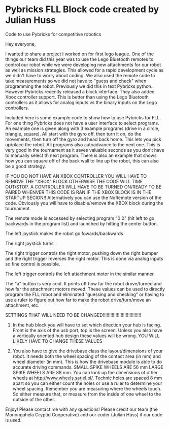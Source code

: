 # Pybricks FLL Block code created by Julian Huss
Code to use Pybricks for competitive robotics

Hey everyone,

I wanted to share a project I worked on for first lego league. 
One of the things our team did this year was to use the Lego Bluetooth remotes to control our robot while we were developing new attachments for our robot as well as mission strategies. This allowed for a rapid development cycle as we didn't have to worry about coding. We also used the remote code to take measurements so we did not have to "guess and check" when programming the robot.
Previously we did this in text Pybricks python. However Pybricks recently released a block interface. They also added Xbox controller support. This is better than using the Lego Bluetooth controllers as it allows for analog inputs vs the binary inputs on the Lego controllers. 


Included here is some example code to show how to use Pybricks for FLL. For one thing Pybricks does not have a user interface to select programs. An example one is given along with 3 example programs (drive in a circle, triangle, square). All start with the gyro off, then turn it on, do the movements, then turn off the gyro and head back home. This lets you pick up/place the robot. All programs also autoadvance to the next one. This is very good in the tournament as it saves valuable seconds as you don't have to manually select th next program. There is also an example that shows how you can square off of the back wall to line up the robot, this can also be a good strategy.


IF YOU DO NOT HAVE AN XBOX CONTROLLER YOU WILL HAVE TO REMOVE THE "XBOX" BLOCK OTHERWISE THE CODE WILL TIME OUT/STOP. A CONTROLLER WILL HAVE TO BE TURNED ON/READY TO BE PAIRED WHENVER THIS CODE IS RAN IF THE XBOX BLOCK IS IN THE STARTUP SECION!! Alternatively you can use the NoRemote version of the code. Obviously you will have to disable/remove the XBOX block during the tournament. 


The remote mode is accessed by selecting program "0 0" (hit left to go backwards in the program list) and launched by hitting the center button. 


The left joystick makes the robot go fowards/backwards

The right joystick turns

The right trigger controls the right motor, pushing down the right bumper and the right trigger reverses the right motor. This is done via analog inputs so fine control is possible. 

The left trigger controls the left attachment motor in the similar manner. 

The "a" button is very cool. It prints off how far the robot drove/turned and how far the attachment motors moved. These values can be used to directly program the FLL robot and eliminated "guessing and checking" or having to use a ruler to figure out how far to make the robot drive/turn/move an attachment, etc. 



SETTINGS THAT WILL NEED TO BE CHANGED!!!!!!!!!!!!!!!!!!!!!!!!!!!!!!
1. In the hub block you will have to set which direction your hub is facing. Front is the axis of the usb port, top is the screen. Unless you also have a vertically oriented hub design these values will be wrong. YOU WILL LIKELY HAVE TO CHANGE THESE VALUES


2.  You also have to give the drivebase class the layout/dimensions of your robot. It needs both the wheel spacing of the contact area (in mm) and wheel diameter (in mm). This is how the drivebase module is able to do accurate driving commands. SMALL SPIKE WHEELS ARE 56 mm LARGE SPIKE WHEELS ARE 88 mm. You can look up the dimensions of other wheels at http://www.wheels.sariel.pl/. Technic holes are spaced 8 mm apart so you can either count the holes or use a ruler to determine your wheel spacing. Remember you are measuring where the wheels touch. So either measure that, or measure from the inside of one wheel to the outside of the other. 


Enjoy! Please contact me with any questions! Please credit our team (the Monongahela Cryptid Cooperative) and our coder (Julian Huss) if our code is used.
